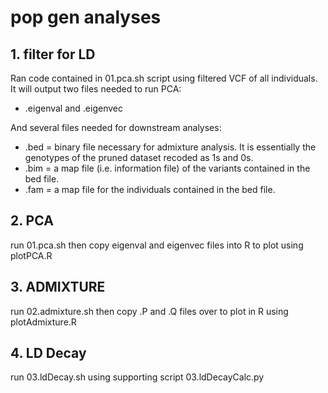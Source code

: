 # pop gen analyses

## 1. filter for LD 
Ran code contained in 01.pca.sh script using filtered VCF of all individuals. It will output two files needed to run PCA:
* .eigenval and .eigenvec 

And several files needed for downstream analyses:
* .bed = binary file necessary for admixture analysis. It is essentially the genotypes of the pruned dataset recoded as 1s and 0s.
* .bim = a map file (i.e. information file) of the variants contained in the bed file.
* .fam = a map file for the individuals contained in the bed file.

## 2. PCA
run 01.pca.sh then copy eigenval and eigenvec files into R to plot using plotPCA.R

## 3. ADMIXTURE
run 02.admixture.sh then copy .P and .Q files over to plot in R using plotAdmixture.R

## 4. LD Decay
run 03.ldDecay.sh using supporting script 03.ldDecayCalc.py 

